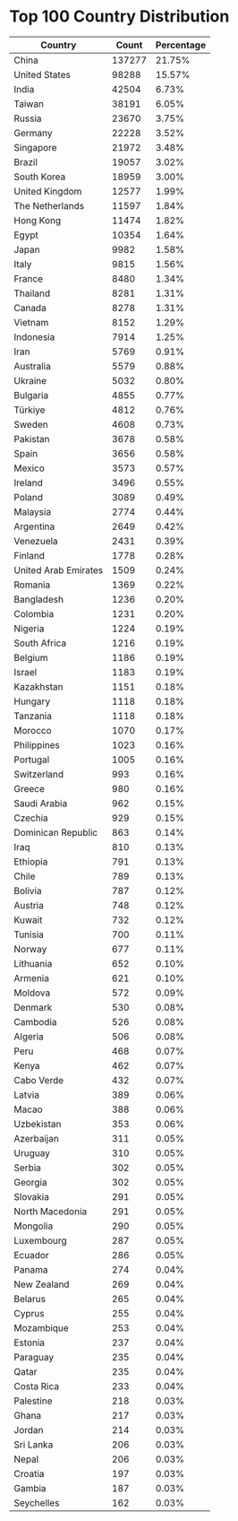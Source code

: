 # Top 100 Country Distribution
| Country | Count | Percentage |
|----|----|----|
| China | 137277 | 21.75% |
| United States | 98288 | 15.57% |
| India | 42504 | 6.73% |
| Taiwan | 38191 | 6.05% |
| Russia | 23670 | 3.75% |
| Germany | 22228 | 3.52% |
| Singapore | 21972 | 3.48% |
| Brazil | 19057 | 3.02% |
| South Korea | 18959 | 3.00% |
| United Kingdom | 12577 | 1.99% |
| The Netherlands | 11597 | 1.84% |
| Hong Kong | 11474 | 1.82% |
| Egypt | 10354 | 1.64% |
| Japan | 9982 | 1.58% |
| Italy | 9815 | 1.56% |
| France | 8480 | 1.34% |
| Thailand | 8281 | 1.31% |
| Canada | 8278 | 1.31% |
| Vietnam | 8152 | 1.29% |
| Indonesia | 7914 | 1.25% |
| Iran | 5769 | 0.91% |
| Australia | 5579 | 0.88% |
| Ukraine | 5032 | 0.80% |
| Bulgaria | 4855 | 0.77% |
| Türkiye | 4812 | 0.76% |
| Sweden | 4608 | 0.73% |
| Pakistan | 3678 | 0.58% |
| Spain | 3656 | 0.58% |
| Mexico | 3573 | 0.57% |
| Ireland | 3496 | 0.55% |
| Poland | 3089 | 0.49% |
| Malaysia | 2774 | 0.44% |
| Argentina | 2649 | 0.42% |
| Venezuela | 2431 | 0.39% |
| Finland | 1778 | 0.28% |
| United Arab Emirates | 1509 | 0.24% |
| Romania | 1369 | 0.22% |
| Bangladesh | 1236 | 0.20% |
| Colombia | 1231 | 0.20% |
| Nigeria | 1224 | 0.19% |
| South Africa | 1216 | 0.19% |
| Belgium | 1186 | 0.19% |
| Israel | 1183 | 0.19% |
| Kazakhstan | 1151 | 0.18% |
| Hungary | 1118 | 0.18% |
| Tanzania | 1118 | 0.18% |
| Morocco | 1070 | 0.17% |
| Philippines | 1023 | 0.16% |
| Portugal | 1005 | 0.16% |
| Switzerland | 993 | 0.16% |
| Greece | 980 | 0.16% |
| Saudi Arabia | 962 | 0.15% |
| Czechia | 929 | 0.15% |
| Dominican Republic | 863 | 0.14% |
| Iraq | 810 | 0.13% |
| Ethiopia | 791 | 0.13% |
| Chile | 789 | 0.13% |
| Bolivia | 787 | 0.12% |
| Austria | 748 | 0.12% |
| Kuwait | 732 | 0.12% |
| Tunisia | 700 | 0.11% |
| Norway | 677 | 0.11% |
| Lithuania | 652 | 0.10% |
| Armenia | 621 | 0.10% |
| Moldova | 572 | 0.09% |
| Denmark | 530 | 0.08% |
| Cambodia | 526 | 0.08% |
| Algeria | 506 | 0.08% |
| Peru | 468 | 0.07% |
| Kenya | 462 | 0.07% |
| Cabo Verde | 432 | 0.07% |
| Latvia | 389 | 0.06% |
| Macao | 388 | 0.06% |
| Uzbekistan | 353 | 0.06% |
| Azerbaijan | 311 | 0.05% |
| Uruguay | 310 | 0.05% |
| Serbia | 302 | 0.05% |
| Georgia | 302 | 0.05% |
| Slovakia | 291 | 0.05% |
| North Macedonia | 291 | 0.05% |
| Mongolia | 290 | 0.05% |
| Luxembourg | 287 | 0.05% |
| Ecuador | 286 | 0.05% |
| Panama | 274 | 0.04% |
| New Zealand | 269 | 0.04% |
| Belarus | 265 | 0.04% |
| Cyprus | 255 | 0.04% |
| Mozambique | 253 | 0.04% |
| Estonia | 237 | 0.04% |
| Paraguay | 235 | 0.04% |
| Qatar | 235 | 0.04% |
| Costa Rica | 233 | 0.04% |
| Palestine | 218 | 0.03% |
| Ghana | 217 | 0.03% |
| Jordan | 214 | 0.03% |
| Sri Lanka | 206 | 0.03% |
| Nepal | 206 | 0.03% |
| Croatia | 197 | 0.03% |
| Gambia | 187 | 0.03% |
| Seychelles | 162 | 0.03% |

